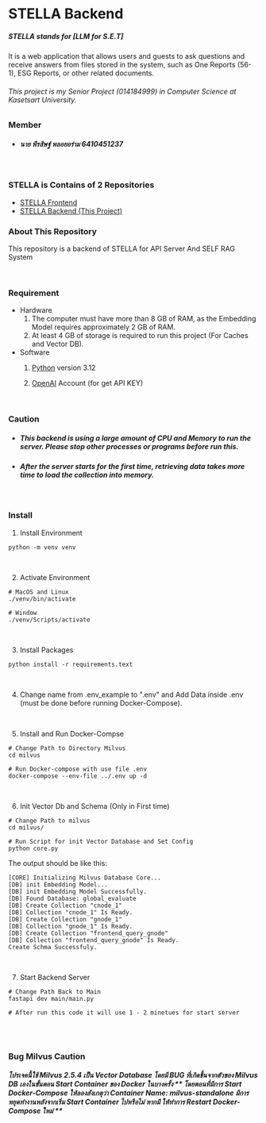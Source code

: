 # STELLA Backend
##### STELLA stands for [LLM for S.E.T]
It is a web application that allows users and guests to ask questions and receive answers from files stored in the system, such as One Reports (56-1), ESG Reports, or other related documents.

###### This project is my Senior Project (014184999) in Computer Science at Kasetsart University.

### Member
- ##### นาย พีรสิษฐ์ พลอยอร่าม 6410451237

<br>

### STELLA is Contains of 2 Repositories
- [STELLA Frontend](https://github.com/PeerasitPloyaram/RAG-SET)
- [STELLA Backend (This Project)](https://github.com/PeerasitPloyaram/STELLA-Backend)

### About This Repository
This repository is a backend of STELLA for API Server And SELF RAG System

<br>

### Requirement
- Hardware
    1. The computer must have more than 8 GB of RAM, as the Embedding Model requires approximately 2 GB of RAM.
    2. At least 4 GB of storage is required to run this project (For Caches and Vector DB).
- Software
    1. [Python](https://www.python.org/downloads/release/python-3120/) version 3.12

    2. [OpenAI](https://platform.openai.com) Account (for get API KEY)

<br>

### Caution
- ##### This backend is using a large amount of CPU and Memory to run the server. Please stop other processes or programs before run this.
- ##### After the server starts for the first time, retrieving data takes more time to load the collection into memory.

<br>

### Install
1. Install Environment
```
python -m venv venv
```

<br>

2. Activate Environment
```
# MacOS and Linux
./venv/bin/activate

# Window
./venv/Scripts/activate
```

<br>

3. Install Packages
```
python install -r requirements.text
```

<br>

4. Change name from .env_example to ".env" and Add Data inside .env (must be done before running Docker-Compose).


<br>

5. Install and Run Docker-Compse
```
# Change Path to Directory Milvus
cd milvus

# Run Docker-compose with use file .env
docker-compose --env-file ../.env up -d
```

<br>

6. Init Vector Db and Schema (Only in First time)
```
# Change Path to milvus
cd milvus/

# Run Script for init Vector Database and Set Config
python core.py
```

The output should be like this:
```
[CORE] Initializing Milvus Database Core...
[DB] init Embedding Model...
[DB] init Embedding Model Successfully.
[DB] Found Database: global_evaluate
[DB] Create Collection "cnode_1"
[DB] Collection "cnode_1" Is Ready.
[DB] Create Collection "gnode_1"
[DB] Collection "gnode_1" Is Ready.
[DB] Create Collection "frontend_query_gnode"
[DB] Collection "frontend_query_gnode" Is Ready.
Create Schma Successfuly.
```

<br>

7. Start Backend Server
```
# Change Path Back to Main
fastapi dev main/main.py

# After run this code it will use 1 - 2 minetues for start server
```

<br>

<br>

### Bug Milvus Caution
##### โปรเจคนี้ใช้ Milvus 2.5.4 เป็น Vector Database โดยมี BUG ที่เกิดขึ้นจากตัวของ Milvus DB เองในขั้นตอน Start Container ของ Docker ในบางครั้ง ** โดยตอนที่มีการ Start Docker-Compose ให้ลองสังเกตุว่า Container Name: milvus-standalone มีการหยุดทำงานหลังจากเริ่ม Start Container ไปหรือไม่ หากมี ให้ทำการ Restart Docker-Compose ใหม่ **
